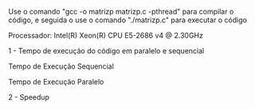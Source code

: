 Use o comando "gcc -o matrizp matrizp.c -pthread" para compilar o código, e seguida o use o comando
"./matrizp.c" para executar o código

Processador: Intel(R) Xeon(R) CPU E5-2686 v4 @ 2.30GHz

1 - Tempo de execução do código em paralelo e sequencial

Tempo de Execução Sequencial

Tempo de Execução Paralelo

2 - Speedup 
                                                                                                 
